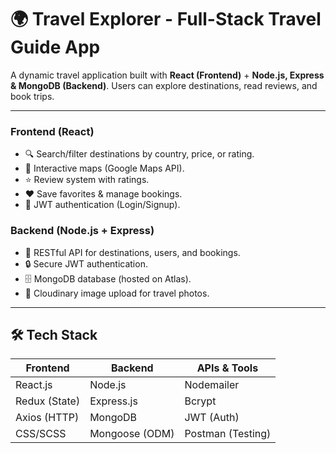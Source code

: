 # 🌍 Travel Explorer - Full-Stack Travel Guide App

A dynamic travel application built with **React (Frontend)** + **Node.js, Express & MongoDB (Backend)**. Users can explore destinations, read reviews, and book trips.

---

### **Frontend (React)**

- 🔍 Search/filter destinations by country, price, or rating.
- 📍 Interactive maps (Google Maps API).
- ⭐ Review system with ratings.
- ❤️ Save favorites & manage bookings.
- 🔐 JWT authentication (Login/Signup).

### **Backend (Node.js + Express)**

- 🚀 RESTful API for destinations, users, and bookings.
- 🔒 Secure JWT authentication.
- 🗄️ MongoDB database (hosted on Atlas).
- 📸 Cloudinary image upload for travel photos.

---

## 🛠️ Tech Stack

| Frontend      | Backend        | APIs & Tools      |
| ------------- | -------------- | ----------------- |
| React.js      | Node.js        | Nodemailer        |
| Redux (State) | Express.js     | Bcrypt            |
| Axios (HTTP)  | MongoDB        | JWT (Auth)        |
| CSS/SCSS      | Mongoose (ODM) | Postman (Testing) |
